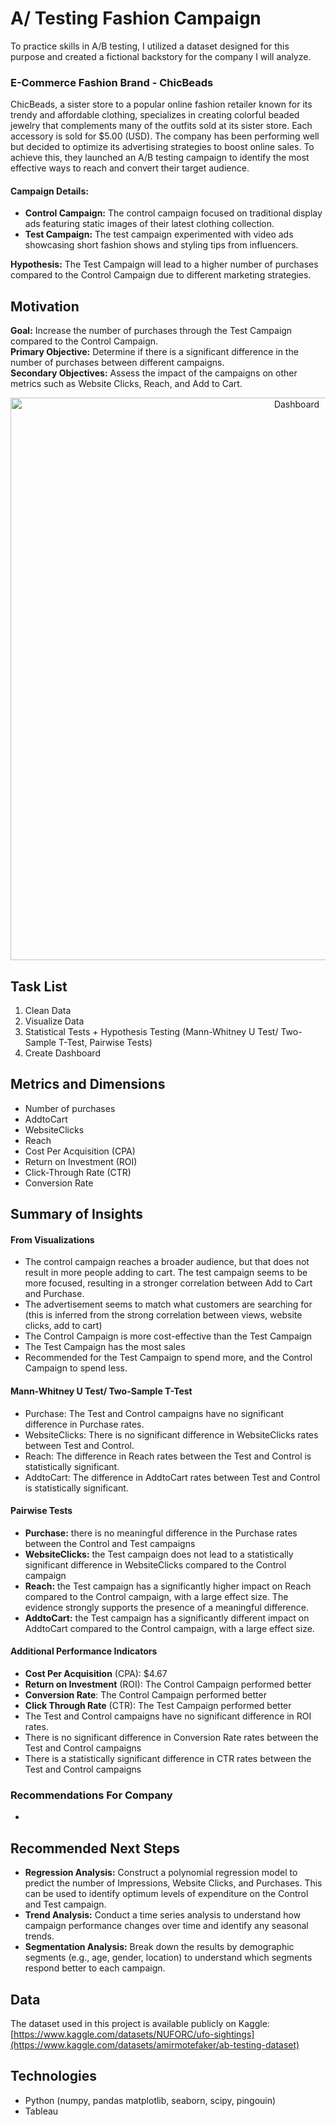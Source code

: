# A/ Testing Fashion Campaign
To practice skills in A/B testing, I utilized a dataset designed for this purpose and created a fictional backstory for the company I will analyze.
### E-Commerce Fashion Brand - ChicBeads
ChicBeads, a sister store to a popular online fashion retailer known for its trendy and affordable clothing, specializes in creating colorful beaded jewelry that complements many of the outfits sold at its sister store. Each accessory is sold for $5.00 (USD). The company has been performing well but decided to optimize its advertising strategies to boost online sales. To achieve this, they launched an A/B testing campaign to identify the most effective ways to reach and convert their target audience.
#### Campaign Details:
- **Control Campaign:** The control campaign focused on traditional display ads featuring static images of their latest clothing collection.
- **Test Campaign:** The test campaign experimented with video ads showcasing short fashion shows and styling tips from influencers.
  
**Hypothesis:** The Test Campaign will lead to a higher number of purchases compared to the Control Campaign due to different marketing strategies.

## Motivation
**Goal:** Increase the number of purchases through the Test Campaign compared to the Control Campaign.  
**Primary Objective:** Determine if there is a significant difference in the number of purchases between different campaigns.  
**Secondary Objectives:** Assess the impact of the campaigns on other metrics such as Website Clicks, Reach, and Add to Cart.  

<p align="center">
    <img src="" alt="Dashboard" width="900">
</p>

## Task List
1. Clean Data
2. Visualize Data
3. Statistical Tests + Hypothesis Testing (Mann-Whitney U Test/ Two-Sample T-Test, Pairwise Tests)
4. Create Dashboard
   
## Metrics and Dimensions
- Number of purchases
- AddtoCart
- WebsiteClicks
- Reach
- Cost Per Acquisition (CPA)
- Return on Investment (ROI)
- Click-Through Rate (CTR)
- Conversion Rate

## Summary of Insights
#### From Visualizations
- The control campaign reaches a broader audience, but that does not result in more people adding to cart. The test campaign seems to be more focused, resulting in a stronger correlation between Add to Cart and Purchase.
- The advertisement seems to match what customers are searching for (this is inferred from the strong correlation between views, website clicks, add to cart)
- The Control Campaign is more cost-effective than the Test Campaign
- The Test Campaign has the most sales
- Recommended for the Test Campaign to spend more, and the Control Campaign to spend less.
#### Mann-Whitney U Test/ Two-Sample T-Test
- Purchase: The Test and Control campaigns have no significant difference in Purchase rates.
- WebsiteClicks: There is no significant difference in WebsiteClicks rates between Test and Control.
- Reach: The difference in Reach rates between the Test and Control is statistically significant.
- AddtoCart: The difference in AddtoCart rates between Test and Control is statistically significant.
#### Pairwise Tests
- **Purchase:** there is no meaningful difference in the Purchase rates between the Control and Test campaigns
- **WebsiteClicks:** the Test campaign does not lead to a statistically significant difference in WebsiteClicks compared to the Control campaign
- **Reach:** the Test campaign has a significantly higher impact on Reach compared to the Control campaign, with a large effect size. The evidence strongly supports the presence of a meaningful difference.
- **AddtoCart:** the Test campaign has a significantly different impact on AddtoCart compared to the Control campaign, with a large effect size.
#### Additional Performance Indicators
- **Cost Per Acquisition** (CPA): $4.67
- **Return on Investment** (ROI): The Control Campaign performed better
- **Conversion Rate**: The Control Campaign performed better
- **Click Through Rate** (CTR): The Test Campaign performed better
- The Test and Control campaigns have no significant difference in ROI rates.
- There is no significant difference in Conversion Rate rates between the Test and Control campaigns
- There is a statistically significant difference in CTR rates between the Test and Control campaigns
### Recommendations For Company
- 

## Recommended Next Steps 
- **Regression Analysis:** Construct a polynomial regression model to predict the number of Impressions, Website Clicks, and Purchases. This can be used to identify optimum levels of expenditure on the Control and Test campaign. 
- **Trend Analysis:** Conduct a time series analysis to understand how campaign performance changes over time and identify any seasonal trends.
- **Segmentation Analysis:** Break down the results by demographic segments (e.g., age, gender, location) to understand which segments respond better to each campaign.
  
## Data
The dataset used in this project is available publicly on Kaggle: [https://www.kaggle.com/datasets/NUFORC/ufo-sightings](https://www.kaggle.com/datasets/amirmotefaker/ab-testing-dataset)

## Technologies
- Python (numpy, pandas matplotlib, seaborn, scipy, pingouin)
- Tableau
